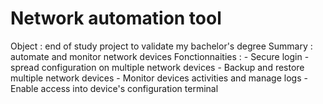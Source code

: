 # Network automation tool

Object : end of study project to validate my bachelor's degree
Summary : automate and monitor network devices
Fonctionnaities : - Secure login
                  - spread configuration on multiple network devices
                  - Backup and restore multiple network devices
                  - Monitor devices activities and manage logs
                  - Enable access into device's configuration terminal
